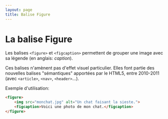 ```yaml
---
layout: page
title: Balise Figure
---
```


La balise Figure
===

Les balises `<figure>` et `<figcaption>` permettent de grouper une image avec sa légende (en anglais: *caption*).

Ces balises n'amènent pas d'effet visuel particulier. Elles font partie des nouvelles balises "sémantiques" apportées par le HTML5, entre 2010-2011 (avec `<article>`, `<nav>`, `<header>`...).

Exemple d'utilisation:

```html
<figure>
    <img src="monchat.jpg" alt="Un chat faisant la sieste.">
    <figcaption>Voici une photo de mon chat.</figcaption>
</figure>
```

